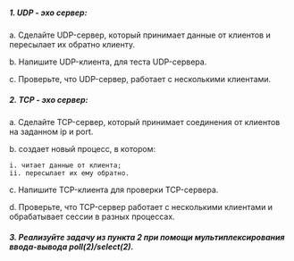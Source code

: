 ##### 1. UDP - эхо сервер:

a. Сделайте UDP-сервер, который принимает данные от клиентов и пересылает их обратно клиенту.

b. Напишите UDP-клиента, для теста UDP-сервера.

c. Проверьте, что UDP-сервер, работает с несколькими клиентами.
##### 2. ТСP - эхо сервер:
a. Сделайте TCP-сервер, который принимает соединения от клиентов на заданном ip и port.

b. создает новый процесс, в котором:

    i. читает данные от клиента;
    ii. пересылает их ему обратно.

c. Напишите TCP-клиента для проверки TCP-сервера.

d. Проверьте, что TCP-сервер работает с несколькими клиентами и обрабатывает сессии в разных процессах.
##### 3. Реализуйте задачу из пункта 2 при помощи мультиплексирования ввода-вывода poll(2)/select(2).
